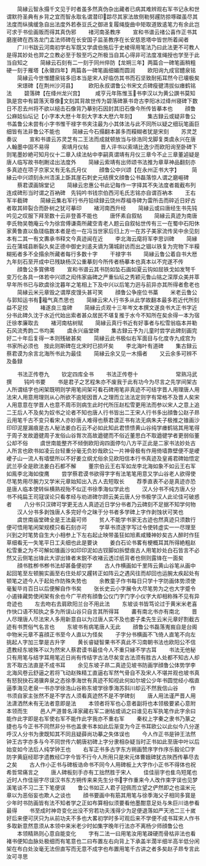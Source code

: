 <!-- { "loadSidebar": true } -->
　　简縁云智永搨千文见于时者虽多然真伪杂出藏者已病其难辨观右军书记永和世谓默符圣典有乡背之宜而智永取名谓潜印踪尽其家法故侧勒努趯防掠啄磔虽尽其法度而纵擒缓急自出法度外若泰豆氏之御进复履绳旋曲中矩取道致逺笔力有余此岂可求于书侩画贩而得其真伪邪
　　禇河南圣教序
　　宣和书谱云禇公喜作正书其磨崖碑在西洛龙门孟法师碑在长安国子监圣教序在长安慈恩塔中皆世所着闻者
　　广川书跋云河南初学右军既又学虞伯施后于史棱得用笔法乃曰此法更不可教人是得其妙处也羿之立教必至于彀至巧之所极当自其心得非可法度准绳授也学至于此当自知之
　　简縁云石刻有二一刻于同州倅防【龙朔三年】两篇合一碑笔画稍粗硬一刻于雁塔【永徽四年】两篇各一碑笔画细媚而圆润
　　欧阳询九成官醴泉铭
　　简縁云今世惟醴泉铭多旧本当是宋人好临仿其书而石坚致耐拓耳然今已壊极矣
　　宋璟碑【在荆州沙河县】
　　欧阳永叔谓鲁公书宋文贞碑瘦徤清拔似瘗鹤铭法
　　碧落碑【在绛州龙兴宫】
　　咸亨元年陈惟玉书李汉以为黄公譔书莫知孰是宫中有碧落天尊像文刻其背故世传为碧落碑篆书竒古李阳冰过绛州寝碑下数日不忍去州将不欲以槌击石像背乃摹别石因封其旧石像今所传皆摹本也
　　顔鲁公麻姑仙坛记【小字本大厯十年刻大字本大厯六年刻】
　　集古録云或疑非鲁公书盖鲁公未尝有小字书惟干禄字书夹注最为小其体法与此不同所以疑之细玩笔画巨细皆有法非鲁公不能也
　　简縁云今石搨翻本甚多而糢糊者犹是宋刻
　　苏灵芝奏议
　　宣和书谱云苏灵芝有二王法而成就顿放当与徐浩同戈脚复类虞永兴在唐人翰墨中固不易得
　　索靖月仪帖
　　晋人评书以索靖比逸少而欧阳询至卧碑下则笔墨妙絶可知月仪十二章入续法帖中李嗣真谓靖有月仪三章今不止三章董逌疑是唐人临写故书剞劂迳出法度外
　　简縁云索靖有出师颂书法推为章草神品翻刻亦多真迹在项子京家又有无名氏月仪
　　顔鲁公中兴颂【在永州正书大字】
　　简縁云中兴颂刻永州浯溪上斲其崖石刺史元结撰文顔鲁公书磊落惊人谓之磨崕碑
　　蔡君谟画锦堂记
　　简縁云忠惠公书此记每作一字择其不失法度者裁截布列连成碑形当时谓之百衲碑　先钝吟书钱宗伯西河毛氏志铭亦自谓百衲本
　　王右军半截碑
　　简縁云集右军行书丹铅续録云饶州荐福寺碑为雷所击而碎近日好古者取其碎裂合而卧树之犹可摹印
　　褚河南西升经
　　简縁云或曰唐经生书先钝吟见之叹服下拜至数十云非登善不能也
　　唐怀素自叙帖
　　简縁云真迹为南唐李氏物吴匏庵云今为徐宫傅谦斋所藏空青老人题云自叙帖世传有三一在蜀中石阳休家黄鲁直以鱼牋临数本者是也一在冯当世家后归上方一在苏子美家流传吴中余见刻本有二其一有文夀承书释文今真迹闻在近
　　李北海云麾将军李思训碑
　　简縁云在蒲城县断裂久矣正德中御史刘逺夫谪为蒲城尉访而出之锢以铁复为完物下半糢糊拓者多不全搨余所藏者每行多数十字
　　干禄字书
　　简縁云鲁公着自书大厯九年刻石至开成中已残缺杨汉公重摹刻今所传者杨摹本也真本以不完遂不传
　　顔鲁公多寳佛塔
　　宣和书谱云其书防如坠石画如夏云钩如屈铁戈如发弩千变万化各具一体若中兴颂之闳伟家庙碑之严重仙坛之秀颖元鲁山铭之深厚众美并萃早年所书已与欧虞徐沈暮年之笔相上下及中兴以后笔力迥与前异亦其所得者愈老也
　　简縁云米元章毁之谓厚皮馒头甚可笑
　　顔鲁公争座位书藁
　　米老云鲁公与郭知运书有籕气真杰思也
　　简縁云宋人行书多从此学故翻本最多若近代所刻益不足挍
　　褚遂良三龛碑
　　简縁云贞观十三年岑文本撰文遂良书大正书字近分书此碑久沈于水近代始出索者甚众居民不堪复推于水今不知所在矣余得一本为宿迁徐孝廉取去
　　褚河南枯树赋
　　简縁云真行书近有好事者与松雪翁临本并勒石风流秀韵二书均美
　　虞永兴庙堂碑
　　集古録云予为儿童时尝学此碑刻画完好二十年后复得一本则残破甚矣
　　简縁云此书极似右军面目与化度寺九成宫为书家所必须也　按此则斯碑在北宋时已损坏矣
　　李北海叶有道碑
　　集古録云蔡君谟为余言北海所书此为最佳
　　简縁云余又见一木搨者
　　又云余多可辨不及备録

　　书法正传卷九
　　钦定四库全书
　　书法正传卷十　　　　　　　常熟冯武撰
　　钝吟书要
　　书是君子之艺程朱亦不废我于此有功今为尽言之先学间架古人所谓结字也闲架既明则学用笔间架可看石碑用笔非真迹不可结字晋人用理唐人用法宋人用意用理则从心所欲不逾矩因晋人之理而立法法定则字有常格不及晋人矣宋人用意意在学晋人也意不周帀则病生此时代所压赵松雪更用法而参以宋人之意上追二王后人不及矣为奴书之论者不知也唐人行书皆出二王宋人行书多出顔鲁公赵子昻云用笔千古不变只看宋人亦妙唐人难得也蔡君谟正书有法无病朱夫子极推之锥画沙印印泥屋漏痕是古人秘法姜白石云不必如此知此君愦愦黄山谷纯学瘗鹤铭其用笔得于周子发故遒徤周子发俗山谷胷次高故遒徤而不俗近董思白不取遒徤学者更弱俗董公却不俗
　　虞世南能整齐不倾倒欧阳询四面停匀八方平正此是二家书法妙处古人所言也欧书如凌云台轻重分毫无负妙哉欧公一片神骨极有作用倚墙靠壁便不是巙巙子山一流人有墙壁所以不好姜立纲尤俗余见欧阳信本行书真迹及皇甫君碑始悟定武兰亭全是欧法姜白石都不解
　　董宗伯云王右军如龙李北海如象不如云王右军如鳯李北海如俊鹰
　　尝学蔡君谟书欲得字字有法笔笔用意又学山谷老人欲得使尽笔势用尽腕力又学米元章始知出入古人去短取长
　　荐季直表不必是真迹亦恐是唐人临本使转纵横熟视殆不似正书徐季海似学此也
　　汉人分书不纯方唐人分书不纯扁王司冦误论只看孝经与劝进碑尔顾云美云唐人分书极学汉人此论佳可破惑者
　　八分书只汉碑可学更无古人真迹近日学分书者乃云碑刻不足据不知学何物
　　汉人分书多剥蚀唐人多完好今之昧于分书者多学碑上字作剥蚀状可笑也
　　虞世南庙堂碑全是王法最可师
　　贫人不能学书家无古迹也然真迹只须数行便可悟用笔闲架规模只看石刻亦可
　　学草书须逐字写过令使转虚实一一尽理至兴到之时笔势自生大小相参上下左右起止映带虽狂如旭素咸臻神妙矣古人醉时作狂草细看无一失笔平日工夫细也此是要诀
　　姜白石论书畧有梗概耳其所得絶粗赵松雪重之为不可解如锥画沙如印印泥如古钗脚如拆壁痕古人用笔妙处白石皆言不必然又云侧笔出锋此大谬出锋者末鋭不收褚云透过纸背者也侧则露锋在一面矣
　　顔书胜栁书栁书法却甚备便初学
　　古人作横画如千里阵云黄山谷笔从画中起回笔至左顿腕实画至右住处却又趯转正如阵云之遇风往而却回也运腕太疾起处有顿笔之迹今人于起处作防殊失势也
　　余教童子作书每日只学十字防画体势须使毫髪毕肖百日以后便解自作书矣
　　张长史云小字展令大尽笔势为之也大字蹙令小遏锋藏势使闲架有余也今广平府有顔鲁公仪门字门字小仪字大却相称殊不见有异竒迹也
　　左去吻右去肩欧阳兰台不用此法
　　东坡谈书皆笃论过于黄米米老喜作快口语不知执之多为所误山谷只自言其所得耳
　　畵有南北书亦有南北
　　晋人尽理唐人尽法宋人多用新意自以为过唐人实不及也娄子柔先生云米元章好割截古迹有书贾俗气名言也
　　东坡书有病笔唐人无此
　　顔鲁公书磊落嵬峩自是台阁中物米元章不喜顔正书至今人直以为怪矣
　　子字分书横画不飞倚人直笔不向左挑起人字加三撆是古升字
　　黄长睿疑智果书不真此不习南朝书法也欧阳公不信遗教经东坡殊不以为然宋人蔡君谟书最佳今人不重只縁不学古耳
　　书法无他秘只有用笔与结字耳用笔近日尚有传结字古法尽矣变古法须有胜古人处都不知古人却言不取古法直是不成书耳
　　余见东坡子昻二真迹见坡书防画学顔鲁公体势学李北海风卷云舒逼之若将飞动赵殊精工直逼右军然气骨自不及宋人不堪并观也坡书真有怒猊抉石渇骥奔泉之态徐季海世有真迹不知视此何如尔坡公少年书圆觉经小楷直逼季海见老泉一书亦学徐浩山谷称东坡学徐季海苏斜川却云不然我信山谷
　　作书须自家主张然不是不学古人须看真迹然不是不学碑刻
　　唐人用法谨严晋人用法潇洒然未有无法者意即是法
　　本领者将军也心意者副将也本领极要紧心意附本领而生
　　邑人严道普名泽家藏右军二谢帖或诮之曰谁见右军执笔作此字余曰能作此字即是右军使右军不能作此字我亦不重右军
　　秦权上字秦之隶书乃篆之捷也与今正书不同然非分书也盖隶书本如此后渐变为今正书耳欧公以此似今八分遂呼汉人分书为隶既知其不同且疑薛尚功摹之失体误也
　　今人作正书是钟王法然钟王古字亦多与今不同世传六朝唐初碑上字分隶相杂疑当时正书如此至唐中叶以后始变如今法后人纯学钟王也
　　右军正书多古字东方朔画赞序字作序乐毅论□字防字黄庭经耶字遗教经□字今皆不行今人所用只是宋元体曹娥碑犹古陜西传摹尽去之矣
　　古人作小正书与碑板诰命书不同今人用碑板上大字作小正书不得体也祝希哲常痛言之
　　唐人碑板刻手亦有工拙然胜于宋人
　　佳佳丽字也隹鸟短尾也近时人作佳丽字尽误汉书东方朔传来来先生分书字作重来今人改作束字误也见梦溪笔谈不习二王下笔便误
　　鲁公书如正人君子冠佩而立望之俨然即之也温米元章以为恶俗妄也欺人之谈也
　　顔书要画中有筋其用笔与徐季海父子相同多寳是少年时书防画皆有法不知者学之正如布算相似须要看他墨酣意足处与朱巨川诰参看最得
　　书至成时神竒变化出没不穷若功夫浅得少为足便退落如严天池二三十嵗好后来便可厌只为从前功夫不多也大畧初学时多可观后来不学便不成书耳宋人作书多取新意然意须从本领中来米老少时如集字晚年行法亦不离杨少师顔鲁公也
　　本领精熟则心意自能变化
　　字有二法一曰用笔汝用笔疎硬而骨枯非法也看褚书便知血脉处极细而有笔意也二曰布置左右向背上下承盖半濶半细半高半低分闲架在布白处汝毫无法但直写而无意不成字也布置用笔千古讲之者多矣赵子昻专言此汝可寻思
